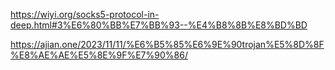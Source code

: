https://wiyi.org/socks5-protocol-in-deep.html#3%E6%80%BB%E7%BB%93--%E4%B8%8B%E8%BD%BD

https://ajian.one/2023/11/11/%E6%B5%85%E6%9E%90trojan%E5%8D%8F%E8%AE%AE%E5%8E%9F%E7%90%86/